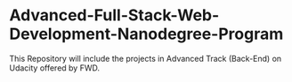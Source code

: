 # Advanced-Full-Stack-Web-Development-Nanodegree-Program
This Repository will include the projects in Advanced Track (Back-End) on Udacity offered by FWD.

